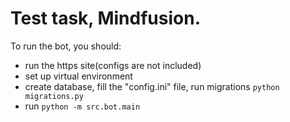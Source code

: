 # Test task, Mindfusion.
To run the bot, you should:
- run the https site(configs are not included)
- set up virtual environment
- create database, fill the "config.ini" file, run migrations `python migrations.py`
- run `python -m src.bot.main`